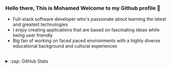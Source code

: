 ### Hello there, This is Mohamed Welcome to my Github profile 👋

- Full-stack software developer who's passionate about learning the latest and greatest technologies
- I enjoy creating applications that are based on fascinating ideas while being user friendly 
- Big fan of working on faced paced environments with a highly diverse educational background and cultural experiences


<br />

<details>
  <summary>:zap: GitHub Stats</summary>

  <img align="left" alt="codeSTACKr's GitHub Stats" src="https://github-readme-stats.med071.vercel.app/api?username=med071&show_icons=true&hide_border=true" />

</details>